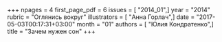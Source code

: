 +++
npages = 4
first_page_pdf = 6
issues = [ "2014_01",]
year = "2014"
rubric = "Оглянись вокруг"
illustrators = [ "Анна Горлач",]
date = "2017-05-03T00:17:31+03:00"
month = "01"
authors = [ "Юлия Кондратенко",]
title = "Зачем нужен сон"
+++
